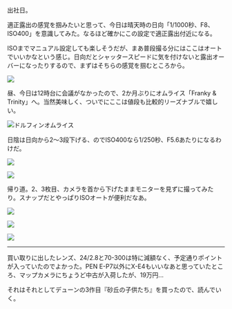 出社日。

適正露出の感覚を掴みたいと思って、今日は晴天時の日向「1/1000秒、F8、ISO400」を意識してみた。なるほど確かにこの設定で適正露出付近になる。

ISOまでマニュアル設定しても楽しそうだが、まあ普段撮る分にはここはオートでいいかなという感じ。日向だとシャッタースピードに気を付けないと露出オーバーになったりするので、まずはそちらの感覚を掴むところから。

![](https://photos.old.apkas.net/medium/202406/20240604-085528.webp)

昼、今日は12時台に会議がなかったので、2か月ぶりにオムライス「Franky & Trinity」へ。当然美味しく、ついでにここは値段も比較的リーズナブルで嬉しい。

![ドルフィンオムライス](https://photos.old.apkas.net/medium/202406/20240604-122423.webp)

日陰は日向から2〜3段下げる、のでISO400なら1/250秒、F5.6あたりになるわけだ。

![](https://photos.old.apkas.net/medium/202406/20240604-123837.webp)

![](https://photos.old.apkas.net/medium/202406/20240604-124247.webp)

帰り道。2、3枚目、カメラを首から下げたままモニターを見ずに撮ってみたり。スナップだとやっぱりISOオートが便利だなあ。

![](https://photos.old.apkas.net/medium/202406/20240604-171108.webp)

![](https://photos.old.apkas.net/medium/202406/20240604-171719.webp)

![](https://photos.old.apkas.net/medium/202406/20240604-174501.webp)

---

買い取りに出したレンズ、24/2.8と70-300は特に減額なく、予定通りポイントが入っていたのでよかった。PEN E-P7以外にX-E4もいいなあと思っていたところ、マップカメラにちょうど中古が入荷したが、19万円...

それはそれとしてデューンの3作目『砂丘の子供たち』を買ったので、読んでいく。

